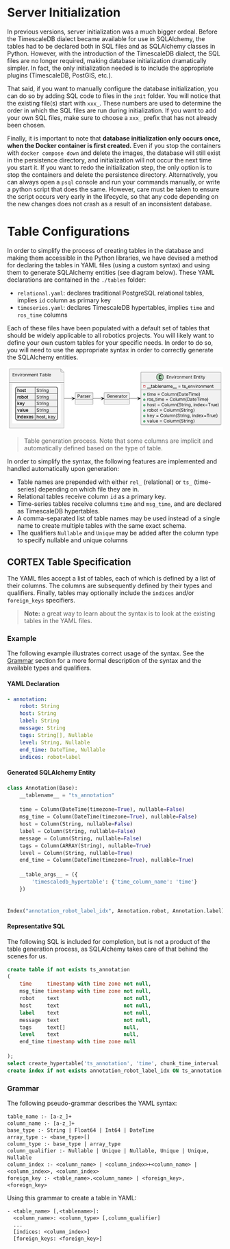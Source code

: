 # Server Initialization

In previous versions, server initialization was a much bigger ordeal. Before the TimescaleDB dialect became available
for use in SQLAlchemy, the tables had to be declared both in SQL files and as SQLAlchemy classes in Python. However,
with the introduction of the TimescaleDB dialect, the SQL files are no longer required, making database initialization
dramatically simpler. In fact, the only initialization needed is to include the appropriate plugins (TimescaleDB,
PostGIS, etc.). 

That said, if you want to manually configure the database initialization, you can do so by adding SQL code to files in
the `init` folder. You will notice that the existing file(s) start with `xxx_`. These numbers are used to determine
the order in which the SQL files are run during initialization. If you want to add your own SQL files, make sure to
choose a `xxx_` prefix that has not already been chosen.

Finally, it is important to note that **database initialization only occurs once, when the Docker container is first
created.** Even if you stop the containers with `docker compose down` and delete the images, the database will
still exist in the persistence directory, and initialization will not occur the next time you start it. If you want
to redo the initialization step, the only option is to stop the containers and delete the persistence directory.
Alternatively, you can always open a `psql` console and run your commands manually, or write a python script
that does the same. However, care must be taken to ensure the script occurs very early in the lifecycle, so that
any code depending on the new changes does not crash as a result of an inconsistent database.

# Table Configurations

In order to simplify the process of creating tables in the database and making them accessible in the Python libraries,
we have devised a method for declaring the tables in YAML files (using a custom syntax) and using them to generate
SQLAlchemy entities (see diagram below). These YAML declarations are contained in the `./tables` folder:

- `relational.yaml`: declares traditional PostgreSQL relational tables, implies `id` column as primary key
- `timeseries.yaml`: declares TimescaleDB hypertables, implies `time` and `ros_time` columns

Each of these files have been populated with a default set of tables that should be widely applicable to all robotics
projects. You will likely want to define your own custom tables for your specific needs. In order to do so, you will
need to use the appropriate syntax in order to correctly generate the SQLAlchemy entities.

[![Table Generation](../../docs/diagrams/table_generation.png)](../../docs/diagrams/table_generation.png)

> Table generation process. Note that some columns are implicit and automatically defined based on the type of table.


In order to simplify the syntax, the following features are implemented and handled automatically upon generation:

- Table names are prepended with either `rel_` (relational) or `ts_` (time-series) depending on which file they are in.
- Relational tables receive column `id` as a primary key.
- Time-series tables receive columns `time` and `msg_time`, and are declared as TimescaleDB hypertables.
- A comma-separated list of table names may be used instead of a single name to create multiple tables with the same
  exact schema.
- The qualifiers `Nullable` and `Unique` may be added after the column type to specify nullable and unique columns

## CORTEX Table Specification

The YAML files accept a list of tables, each of which is defined by a list of their columns. The columns
are subsequently defined by their types and qualifiers. Finally, tables may optionally include the `indices` and/or
`foreign_keys` specifiers.

> **Note:** a great way to learn about the syntax is to look at the existing tables in the YAML files.

### Example

The following example illustrates correct usage of the syntax. See the [Grammar](#grammar) section for a more
formal description of the syntax and the available types and qualifiers.

#### YAML Declaration

```yaml
- annotation:
    robot: String
    host: String
    label: String
    message: String
    tags: String[], Nullable
    level: String, Nullable
    end_time: DateTime, Nullable
    indices: robot+label
```

#### Generated SQLAlchemy Entity

```python
class Annotation(Base):
    __tablename__ = "ts_annotation"

    time = Column(DateTime(timezone=True), nullable=False)
    msg_time = Column(DateTime(timezone=True), nullable=False)
    host = Column(String, nullable=False)
    label = Column(String, nullable=False)
    message = Column(String, nullable=False)
    tags = Column(ARRAY(String), nullable=True)
    level = Column(String, nullable=True)
    end_time = Column(DateTime(timezone=True), nullable=True)

    __table_args__ = ({
        'timescaledb_hypertable': {'time_column_name': 'time'}
    })


Index("annotation_robot_label_idx", Annotation.robot, Annotation.label)
```

#### Representative SQL

The following SQL is included for completion, but is not a product of the table generation process, as SQLAlchemy takes
care of that behind the scenes for us.

```sql
create table if not exists ts_annotation
(
    time     timestamp with time zone not null,
    msg_time timestamp with time zone not null,
    robot    text                     not null,
    host     text                     not null,
    label    text                     not null,
    message  text                     not null,
    tags     text[]                   null,
    level    text                     null,
    end_time timestamp with time zone null

);
select create_hypertable('ts_annotation', 'time', chunk_time_interval := interval '1 day', if_not_exists := TRUE);
create index if not exists annotation_robot_label_idx ON ts_annotation (robot, label);
```

### Grammar

The following pseudo-grammar describes the YAML syntax:
```
table_name :- [a-z_]+
column_name :- [a-z_]+
base_type :- String | Float64 | Int64 | DateTime
array_type :- <base_type>[]
column_type :- base_type | array_type
column_qualifier :- Nullable | Unique | Nullable, Unique | Unique, Nullable
column_index :- <column_name> | <column_index>+<column_name> | <column_index>, <column_index>
foreign_key :- <table_name>.<column_name> | <foreign_key>, <foreign_key>
```

Using this grammar to create a table in YAML:
```
- <table_name> [,<tablename>]:
  <column_name>: <column_type> [,column_qualifier]
  ...
  [indices: <column_index>]
  [foreign_keys: <foreign_key>]
```